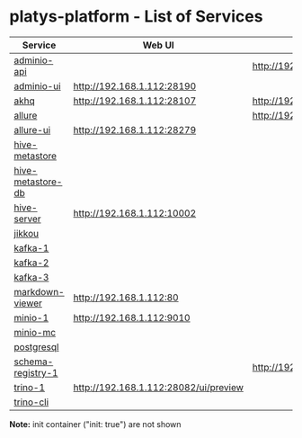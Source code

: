 # platys-platform - List of Services

| Service | Web UI | Rest API 
|-------------- |------|------------
|[adminio-api](./documentation/services/adminio )||<http://192.168.1.112:28191>
|[adminio-ui](./documentation/services/adminio )|<http://192.168.1.112:28190>|
|[akhq](./documentation/services/akhq )|<http://192.168.1.112:28107>|<http://192.168.1.112:28107/api>
|[allure](./documentation/services/allure )||<http://192.168.1.112:28278>
|[allure-ui](./documentation/services/allure )|<http://192.168.1.112:28279>|
|[hive-metastore](./documentation/services/hive-metastore )||
|[hive-metastore-db](./documentation/services/hive-metastore )||
|[hive-server](./documentation/services/hive )|<http://192.168.1.112:10002>|
|[jikkou](./documentation/services/jikkou )||
|[kafka-1](./documentation/services/kafka )||
|[kafka-2](./documentation/services/kafka )||
|[kafka-3](./documentation/services/kafka )||
|[markdown-viewer](./documentation/services/markdown-viewer )|<http://192.168.1.112:80>|
|[minio-1](./documentation/services/minio )|<http://192.168.1.112:9010>|
|[minio-mc](./documentation/services/minio )||
|[postgresql](./documentation/services/postgresql )||
|[schema-registry-1](./documentation/services/schema-registry )||<http://192.168.1.112:8081>
|[trino-1](./documentation/services/trino )|<http://192.168.1.112:28082/ui/preview>|
|[trino-cli](./documentation/services/trino )|||

**Note:** init container ("init: true") are not shown